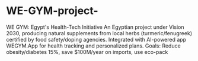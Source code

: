 # WE-GYM-project-
WE GYM: Egypt's Health-Tech Initiative An Egyptian project under Vision 2030, producing natural supplements from local herbs (turmeric/fenugreek) certified by food safety/doping agencies. Integrated with AI-powered app WEGYM.App for health tracking and personalized plans. Goals: Reduce obesity/diabetes 15%, save $100M/year on imports, use eco-pack
